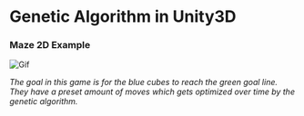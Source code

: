 # Genetic Algorithm in Unity3D
### Maze 2D Example
![Gif](https://media.giphy.com/media/28kLOviybkC5v7Xsts/giphy.gif)


*The goal in this game is for the blue cubes to reach the green goal line. They have a preset amount of moves which gets optimized over time by the genetic algorithm.*
